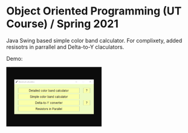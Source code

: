 # Object Oriented Programming (UT Course) / Spring 2021
Java Swing based simple color band calculator. For complixety, added resisotrs in parrallel and Delta-to-Y claculators.

Demo: 

<img src="/.img/demo.gif" width=50% height="auto"/></br>
